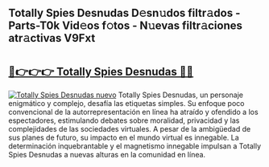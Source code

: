 ## Totally Spies Desnudas D𝚎sn𝚞dos filtr𝚊dos - Parts-T0k Vid𝚎os f𝚘tos - N𝚞evas filtr𝚊ciones atr𝚊ctivas V9Fxt

# <h2><a href="http://mb665ty.tromn.icu/?c=Totally+Spies+Desnudas">🔗👉👉👉 Totally Spies Desnudas 🔗🔗</a></h2>

[![Totally Spies Desnudas nuevo](https://i.imgur.com/pEAQMta.gif)](http://mb665ty.tromn.icu/?c=Totally+Spies+Desnudas)
Totally Spies Desnudas, un personaje enigmático y complejo, desafía las etiquetas simples. Su enfoque poco convencional de la autorrepresentación en línea ha atraído y ofendido a los espectadores, estimulando debates sobre moralidad, privacidad y las complejidades de las sociedades virtuales. A pesar de la ambigüedad de sus planes de futuro, su impacto en el mundo virtual es innegable. La determinación inquebrantable y el magnetismo innegable impulsan a Totally Spies Desnudas a nuevas alturas en la comunidad en línea.
